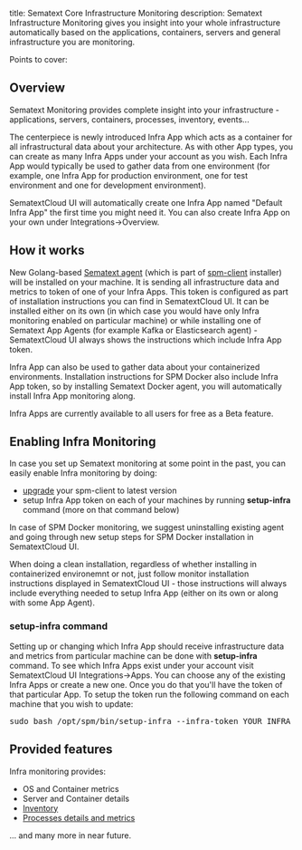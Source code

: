 title: Sematext Core Infrastructure Monitoring
description: Sematext Infrastructure Monitoring gives you insight into your whole infrastructure automatically based on the applications, containers, servers and general infrastructure you are monitoring.


Points to cover:

## Overview

Sematext Monitoring provides complete insight into your infrastructure - applications, servers, containers, processes, inventory, events...

The centerpiece is newly introduced Infra App which acts as a container for all infrastructural data about your architecture. As with other App types, you can create as many Infra Apps under your account as you wish. Each Infra App would typically be used to gather data from one environment (for example, one Infra App for production environment, one for test environment and one for development environment).

SematextCloud UI will automatically create one Infra App named "Default Infra App" the first time you might need it. You can also create Infra App on your own under Integrations->Overview.

## How it works

New Golang-based [Sematext agent](../agents/sematext-agent) (which is part of [spm-client](../agents/spm-client) installer) will be installed on your machine. It is sending all infrastructure data and metrics to token of one of your Infra Apps. This token is configured as part of installation instructions you can find in SematextCloud UI. It can be installed either on its own (in which case you would have only Infra monitoring enabled on particular machine) or while installing one of Sematext App Agents (for example Kafka or Elasticsearch agent) - SematextCloud UI always shows the instructions which include Infra App token.

Infra App can also be used to gather data about your containerized environments. Installation instructions for SPM Docker also include Infra App token, so by installing Sematext Docker agent, you will automatically install Infra App monitoring along.

Infra Apps are currently available to all users for free as a Beta feature.


## Enabling Infra Monitoring

In case you set up Sematext monitoring at some point in the past, you can easily enable Infra monitoring by doing:
- [upgrade](./spm-faq/#agent-updating) your spm-client to latest version
- setup Infra App token on each of your machines by running <b>setup-infra</b> command (more on that command below) 

In case of SPM Docker monitoring, we suggest uninstalling existing agent and going through new setup steps for SPM Docker installation in SematextCloud UI.

When doing a clean installation, regardless of whether installing in containerized environemnt or not, just follow monitor installation instructions displayed in SematextCloud UI - those instructions will always include everything needed to setup Infra App (either on its own or along with some App Agent).


### setup-infra command

Setting up or changing which Infra App should receive infrastructure data and metrics from particular machine can be done with <b>setup-infra</b> command. To see which Infra Apps exist under your account visit SematextCloud UI Integrations->Apps. You can choose any of the existing Infra Apps or create a new one. Once you do that you'll have the token of that particular App. To setup the token run the following command on each machine that you wish to update:

<pre>sudo bash /opt/spm/bin/setup-infra --infra-token YOUR_INFRA_APP_TOKEN_HERE</pre>

## Provided features

Infra monitoring provides:
- OS and Container metrics
- Server and Container details
- [Inventory](./inventory)
- [Processes details and metrics](./process)

... and many more in near future.
